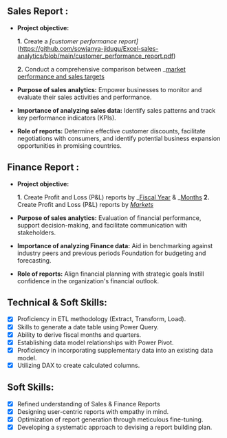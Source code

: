 ## Sales Report :


- **Project objective:** 

    **1.** Create a _[customer performance report]_(https://github.com/sowjanya-jidugu/Excel-sales-analytics/blob/main/customer_performance_report.pdf)

    **2.** Conduct a comprehensive comparison between _[market performance and sales targets](https://github.com/sowjanya-jidugu/Excel-sales-analytics/blob/main/market_performance_vstarget.pdf)
- **Purpose of sales analytics:** Empower businesses to monitor and evaluate their sales activities and performance.

- **Importance of analyzing sales data:** Identify sales patterns and track key performance indicators (KPIs).

- **Role of reports:** Determine effective customer discounts, facilitate negotiations with consumers, and identify potential business expansion opportunities in promising countries.


## Finance Report :

- **Project objective:** 

    **1.** Create Profit and Loss (P&L) reports by _[Fiscal Year](https://github.com/sowjanya-jidugu/Excel-sales-analytics/blob/main/P%26L%20statements%20by%20Fiscal%20years.pdf) & _[Months](https://github.com/sowjanya-jidugu/Excel-sales-analytics/blob/main/P%26L%20statements%20by%20Months.pdf)
   **2.** Create Profit and Loss (P&L) reports by _[Markets](https://github.com/KirandeepMarala/Excel-Sales_Analysis/blob/main/P%26L%20Statement%20by%20Markets.pdf)_

- **Purpose of sales analytics:** Evaluation of financial performance, support decision-making, and facilitate communication with stakeholders.

- **Importance of analyzing Finance data:** Aid in benchmarking against industry peers and previous periods Foundation for budgeting and forecasting.

- **Role of reports:** Align financial planning with strategic goals Instill confidence in the organization's financial outlook.


## Technical & Soft Skills:
- [x]	Proficiency in ETL methodology (Extract, Transform, Load).
- [x]	Skills to generate a date table using Power Query.
- [x]	Ability to derive fiscal months and quarters.
- [x]	Establishing data model relationships with Power Pivot.
- [x]	Proficiency in incorporating supplementary data into an existing data model.
- [x]	Utilizing DAX to create calculated columns.

## Soft Skills:
- [x]	Refined understanding of Sales & Finance Reports
- [x]	Designing user-centric reports with empathy in mind.
- [x]	Optimization of report generation through meticulous fine-tuning.
- [x]	Developing a systematic approach to devising a report building plan.
